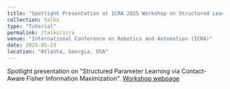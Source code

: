 ```yaml
---
title: "Spotlight Presentation at ICRA 2025 Workshop on Structured Learning for Efficient, Reliable, and Transparent Robots"
collection: talks
type: "Tutorial"
permalink: /talks/icra
venue: "International Conference on Robotics and Automation (ICRA)"
date: 2025-05-23
location: "Atlanta, Georgia, USA"
---
```


Spotlight presentation on "Structured Parameter Learning via Contact-Aware Fisher Information Maximization". 
[Workshop webpage](https://sites.google.com/view/srl-icra-2025/home)